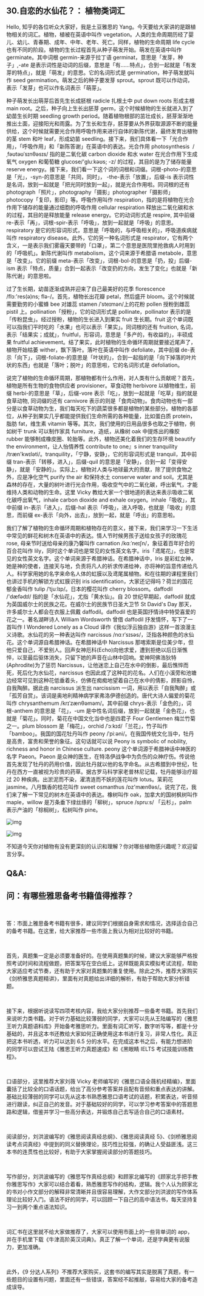 ## 30.自恋的水仙花？： 植物类词汇
Hello, 知乎的各位听众大家好，我是土豆雅思的 Yang。今天要给大家讲的是跟植物相关的词汇。植物，植被在英语中叫作 vegetation。人类的生命周期历经了婴儿、幼儿、青春期、成年、中年、老年、死亡。同样，植物的生命周期 life cycle 也有不同的阶段。植物的生长过程首先从种子萌发开始。萌发在英语中叫作 germinate。其中词根 germin-来源于拉丁语 germinat，意思是「发芽，种子」,-ate 是表示词性是动词的后缀，意思是「有……特点」，合到一起就是「有发芽的特点」，就是「萌发」的意思。它的名词形式是 germination，种子萌发就叫作 seed germination。萌发之后的种子要发芽 sprout。sprout 既可以作动词，表示「发芽」也可以作名词表示「萌芽」。


种子萌发长出萌芽后首先生长成胚根 radicle 扎根土中 put down roots 形成主根 main root。之后，种子向上生长出胚芽 germ，这个时候植物的生长就进入到了幼苗生长时期 seedling growth period。随着植物根部的茁壮成长，胚芽渐渐地推出土面，迎接阳光和雨露。为了生长和生存，胚芽要从外界获取源源不断的能量供给，这个时候就需要光合作用呼吸作用来进行自体的新陈代谢，最终发育出植物的茎 stem 和叶 leaf，形成幼苗 seedling。接下来，我们具体看一下「光合作用」，「呼吸作用」和「新陈答谢」在英语中的表达。光合作用 photosynthesis  /ˌfəʊtəʊˈsɪnθəsɪs/ 指的是二氧化碳 carbon dioxide 和水 water 在光合作用下生成氧气 oxygen 和葡萄糖 glucose/'gluːkəʊs; -z/ 的过程，其目的是为了储存能量 reserve energy。接下来，我们看一下这个词的词根和词缀。词根-photo-的意思是「光」，-syn-的意思是「共同，同时」， -the-表示「放置」，后缀-is 表示词性是名词，放到一起就是「把光同时放到一起」，就是光合作用啦。同词根的还有 photograph「照片」，photography「摄影」photographer「摄影师」photocopy「复印，影印」等。呼吸作用叫作 respiration，指的是将植物在光合作用下储存的能量通过细胞的呼吸作用 cellular respiration 释放出二氧化碳和水的过程，其目的是释放能量 release energy。它的动词形式是 respire, 其中前缀 re-表示「再」，词根-spir-表示「呼吸」，放到一起就是「呼吸」的意思。respiratory 是它的形容词形式，意思是「呼吸的，与呼吸相关的」，呼吸道疾病就叫作 respiratory disease。此外，它的另一种名词形式是 respirator，它有两个含义，一是表示我们雾霾天要带的「口罩」，第二个意思是医院里抢救病人时用到的「呼吸机」。新陈代谢叫作 metabolism，这个词来源于希腊语 metabole，意思是「改变」。它的前缀 meta-表示「改变」，词根-bol-的意思是「扔，投」后缀-ism 表示「特点，质量」合到一起表示「改变扔的方向，发生了变化」也就是「新陈代谢」的意思啦。


过了生长期，幼苗逐渐成熟并迎来了自己最美好的花季 florescence /flɔː'res(ə)ns; flə-/。首先，植物长出花瓣 petal，然后盛开 bloom。这个时候就需要勤劳的小蜜蜂 bee 对雄蕊 stamen /ˈsteɪmən/上的花粉 pollen 授粉到雌蕊 pistil 上。pollination「授粉」，它的动词形式是 pollinate，pollinator 表示的是「传粉昆虫」。经过授粉，植物的生长进入到果实 fruit 生长期。fruit 这个单词既可以指我们平时吃的「水果」也可以表示「果实」。同词根的还有 fruition, 名词，表示「结果实；成就」，fruitful，形容词，意思是「多产的，有收益的」，丰硕成果 fruitful achievement。结了果实，此时植物的生命循环周期就要接近尾声了，植物开始枯萎 wither，飘下落叶。落叶在英语中叫作 defoliate，其中前缀 de-表示「向下」，词根-foliate-的意思是「叶状的」，合到一起指的是「向下掉落的叶片状的东西」也就是「落叶；脱叶」的意思啦，它的名词形式是 defoliation。


说完了植物的生命循环周期，那植物都有什么作用，对人类有什么贡献呢？首先，植物是所有生物的食物供应者 provisioner。草食动物 herbivore 以植物维生，前缀 herbi-的意思是「草」，后缀-vore 表示「吃」，放到一起就是「吃草」指的就是食草动物, 同词缀的还有 carnivore 表示的则是「食肉动物」。食肉动物也有一部分是以食草动物为生，我们每天吃下的蔬菜很多都是植物的某些部分。植物的各部位，从种子到果实几乎都能提供我们生命所需的各种能量，比如蛋白质 protein，脂肪 fat，维生素 vitamin 等等。其次，我们使用的日用品很多也取之于植物，例如树干 trunk 可以制作家具 furniture，造纸，从橡树 oak 中提炼出的橡胶 rubber 能够制成橡皮圈、轮胎等。此外，植物还美化着我们的生存环境 beautify the environment，让人怡情养性 contribute to one』s inner tranquility /træn'kwɪləti/。tranquility，「宁静，安静」，它的形容词形式是 tranquil，其中前缀 tran-表示「转移，进入」，后缀-quil 的意思是「安静」，合到一起「变得安静」，就是「安静的」。实际上，植物对人类与地球最大的贡献，除了提供食物之外，应是净化空气 purify the air 和保持水土 conserve water and soil。尤其是森林的存在，大量的树叶进行光合作用，吸收空气中的二氧化碳，呼出氧气，才能维持人类和动物的生命。这里 Vicky 教给大家一个很地道的表达来表示吸收二氧化碳呼出氧气，inhale carbon dioxide and exhale oxygen。inhale「吸收」，其中前缀 in-表示「进入」，后缀-hal 表示「呼吸」，进入呼吸，也就是「吸收」的意思，而前缀 ex-表示「向外，出去」，放到一起，就是「呼出」的意思啦。


我们了解了植物的生命循环周期和植物存在的意义，接下来，我们来学习一下生活中常见的鲜花和树木在英语中的表达。情人节时候男孩子送给女孩子的玫瑰花 rose, 母亲节时送给母亲的康乃馨叫作 carnation /kɑːˈneɪʃn/，象征着百年好合的百合花叫作 lily，同时这个单词也是常见的女性英文名字。iris「鸢尾花」，也是常见的女性英文名字。这个单词来源于希腊神话。在希腊神话中，Iris 是彩虹女神，她是神的使者，连接天与地，负责将凡人的祈求传递给神，亦将神的旨意传递给凡人。科学家用她的名字来命名人体的虹膜以及鸢尾属植物。和在往期的课程里我们也讲过手机的解锁方式虹膜识别 iris identification，大家还记得吗？荷兰的国花郁金香叫作 tulip /ˈtjuːlɪp/。日本的樱花叫作 cherry blossom。daffodil /'dæfədɪl/ 指的是「水仙花」，尤指「黄水仙」。自 20 世纪早期起，daffodil 就成为英国威尔士的民族之花。在威尔士的民族节日圣大卫节 St David's Day 那天，许多威尔士人都会在衣服上佩戴 daffodil。daffodil 也是英国抒情诗中特受喜爱的花之一。著名湖畔诗人 William Wordsworth 曾借 daffodil 抒发情怀，写下了一首叫作 I Wondered Lonely as a Cloud 译作《我似浮云独自游》这样一首浪漫主义诗歌。水仙花的另一种表达叫作 narcissus /nɑːrˈsɪsəs/，泛指各种颜色的水仙花。这个单词源自希腊神话。在希腊神话中 Narcissus 那喀索斯是位美少年，但他只爱自己，不爱别人。回声女神厄科(Echo)向他求爱，遭到拒绝以后日渐憔悴，以至最后驱体消失，只留下她的声音在山林中回响。爱神阿佛浩狄特(Aphrodite)为了惩罚 Narcissus，让他迷恋上自己在水中的倒影，最后憔悴而死，死后化为水仙花，narcissus 也因此成了这种花的花名。人们在小溪旁和池塘边经常可见到这种花低垂着头，仿佛在痴痴地望着自己在水中的倩影，顾影自怜，自我陶醉。据此由 narcissus 派生出 narcissism 一词，用以表示「自我陶醉」或「孤芳自赏」。该词是奥地利精神病学家弗洛伊德创造的。唐代大诗人偏爱的菊花叫作 chrysanthemum /krɪˈzænθəməm/。其中前缀 chrys-表示「金色的」，词根-anthem 的意思是「花」，-um 是中性名词后缀，放到一起就是「金色花」，也就是「菊花」。同时，菊花在中国文化当中也是四君子 Four Gentlemen 梅兰竹菊之一。plum blossom 是「梅花」，orchid /ˈɔːkɪd/「兰花」，竹子叫作「bamboo」。我国的国花牡丹叫作 peony /ˈpiːəni/。在我国传统文化当中，牡丹是高贵，富贵和荣誉的象征。这句话就可以说 Peony is symbolic of nobility, richness and honor in Chinese culture. peony 这个单词源于希腊神话中神医的名字 Paeon。Paeon 是众神的医生，在特洛伊战争中为负伤的众神疗伤。传说他首先发现了牡丹的药用价值，因此牡丹就以他的名字命名。从古希腊到中世纪，牡丹在西方一直被视为珍贵的药草。据古罗马科学家老普林尼记载，牡丹能够治疗超过 20 种疾病。出淤泥而不染，濯清涟而不妖的莲花叫作 lotus。茉莉花 jasmine。八月飘香的桂花叫作 sweet osmanthus /ɒz'mænθəs/。说完了花，我们来了解一下常见的树木在英语中的表达。橡树叫作 oak，加拿大的国树枫树叫作 maple，willow 是万条垂下绿丝绦的「柳树」，spruce /spruːs/ 「云杉」，palm 表示产油的「棕榈树」，松树叫作 pine。


![img](https://pic2.zhimg.com/v2-267d2d223d908a63cec896cec174dc39.webp)

![img](https://pic3.zhimg.com/v2-3b307cb2751cc9252a8089a30d7a43d6.webp)

不知道今天你对植物有没有更深刻的认识和理解？你对哪些植物感兴趣呢？欢迎留言分享。  




Q&A:
----


问：有哪些雅思备考书籍值得推荐？
----------------


 


答：市面上雅思备考书籍有很多，建议同学们根据自身需求和情况，选择适合自己的备考书籍。在这里，给大家推荐一些市面上我认为相对比较好的书籍。


 


首先，真题集一定是必须要准备好的。在使用真题集的时候，建议大家能够严格按照考试时间和流程做题，把答案写在空白纸上。这样既能真实模拟考试流程，帮助大家适应考试节奏，还有助于大家对真题集的重复使用。除此之外，推荐大家购买《剑桥雅思真题精讲》，里面有对真题给出详细的解析，有助于帮助大家分析错题。 


 


接下来，根据听说读写四项考核内容，我给大家分别推荐一些备考书籍。首先我们来说听力类书籍。对于听力基础比较薄弱的同学，大家可以先从王陆编写的《雅思王听力真题语料库》开始备考雅思听力。里面有词汇听写，数字听写等，都是十分基础的，并且这本书还教给大家如何正确使用这本书进行复习，非常人性化。真正把这本书听透，听力可以达到 6.5 分的水平。在完成这本书之后，有能力想进阶的同学可以尝试王陆《雅思王听力真题速成》和《黑眼睛 IELTS 考试技能训练教程》。


 


口语部分，这里推荐大家刘薇 Vicky 老师编写的《雅思口语全薇机经精编》，里面囊括了比较全的口语话题，给出了高分参考答案并且配有音频和重点表达的讲解。基础比较薄弱的同学可以先从这本书熟悉雅思口语考试的话题，积累表达，听音频进行跟读，纠正自己的发音。对于基础较好的同学，可以学习参考答案中的答题思路和逻辑，借鉴并学习一些高分表达，并锻炼自己去写适合自己的口语素材。


 


阅读部分，刘洪波编写的《雅思阅读真经总纲》、《雅思阅读真经 5》、《剑桥雅思阅读考点词真经》中提到的同义替换理论，技巧性比较强，的确让人受益匪浅。这三本书的连贯性也比较好，有助于大家掌握阅读部分的答题技巧。


 


写作部分，刘洪波编写的《雅思写作真经总纲》和顾家北编写的《顾家北手把手教你雅思写作》大家可以结合着看，熟悉雅思写作的结构，逻辑。我个人认为顾家北的书对小作文部分的解释非常清晰并且很容易理解，大作文部分刘洪波的写作体系理论比较好入门。语法不好的同学，可以回顾一下自己的高中语法书，每天坚持复习一到两个重点语法知识。


 


词汇书在这里就不给大家做推荐了，大家可以使用市面上的一些背单词的 app，并在手机里下载《牛津高阶英汉词典》。真正了解一个单词，还是字典更有说服力，更加准确。


 


此外，《9 分达人系列》不推荐大家购买，这套书的编写其实是脱离了真题，有一些题目的设置有问题，里面还有一些错误，答案经不起推敲，容易给大家的备考造成误导。


  


